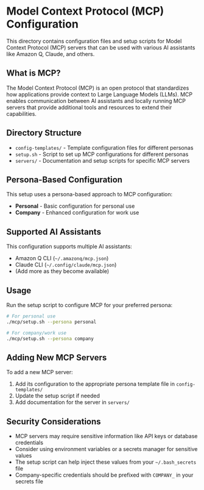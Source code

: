 # Model Context Protocol (MCP) Configuration

This directory contains configuration files and setup scripts for Model Context Protocol (MCP) servers that can be used with various AI assistants like Amazon Q, Claude, and others.

## What is MCP?

The Model Context Protocol (MCP) is an open protocol that standardizes how applications provide context to Large Language Models (LLMs). MCP enables communication between AI assistants and locally running MCP servers that provide additional tools and resources to extend their capabilities.

## Directory Structure

- `config-templates/` - Template configuration files for different personas
- `setup.sh` - Script to set up MCP configurations for different personas
- `servers/` - Documentation and setup scripts for specific MCP servers

## Persona-Based Configuration

This setup uses a persona-based approach to MCP configuration:

- **Personal** - Basic configuration for personal use
- **Company** - Enhanced configuration for work use

## Supported AI Assistants

This configuration supports multiple AI assistants:

- Amazon Q CLI (`~/.amazonq/mcp.json`)
- Claude CLI (`~/.config/claude/mcp.json`)
- (Add more as they become available)

## Usage

Run the setup script to configure MCP for your preferred persona:

```bash
# For personal use
./mcp/setup.sh --persona personal

# For company/work use
./mcp/setup.sh --persona company
```

## Adding New MCP Servers

To add a new MCP server:

1. Add its configuration to the appropriate persona template file in `config-templates/`
2. Update the setup script if needed
3. Add documentation for the server in `servers/`

## Security Considerations

- MCP servers may require sensitive information like API keys or database credentials
- Consider using environment variables or a secrets manager for sensitive values
- The setup script can help inject these values from your `~/.bash_secrets` file
- Company-specific credentials should be prefixed with `COMPANY_` in your secrets file
